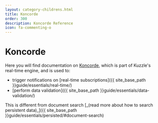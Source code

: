 ```yaml
---
layout: category-childrens.html
title: Koncorde
order: 300
description: Koncorde Reference
icon: fa-commenting-o
---
```


# Koncorde

Here you will find documentation on [Koncorde](https://www.npmjs.com/package/koncorde), which is part of Kuzzle's real-time engine, and is used to:

- trigger notifications on [real-time subscriptions]({{ site_base_path }}guide/essentials/real-time/)
- [perform data validation]({{ site_base_path }}guide/essentials/data-validation/) 

<aside class="notice">
This is different from document search [_(read more about how to search persistent data)_]({{ site_base_path }}guide/essentials/persisted/#document-search)
</aside>

